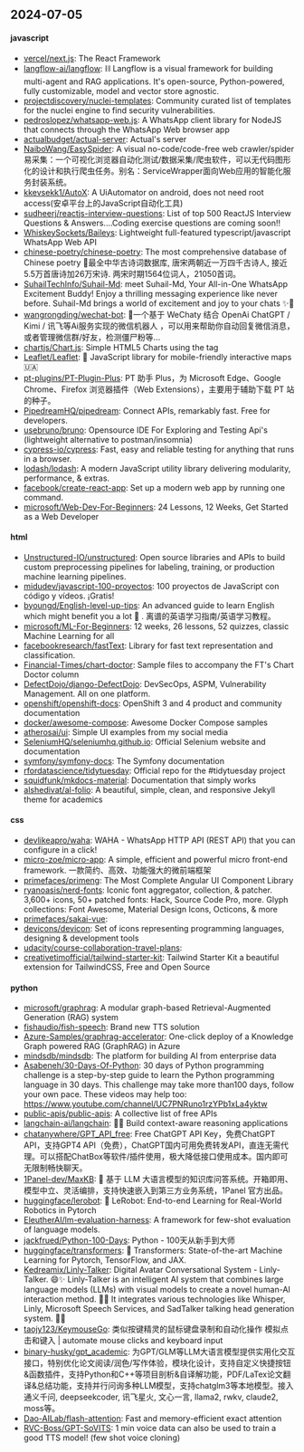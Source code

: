 ## 2024-07-05

#### javascript
* [vercel/next.js](https://github.com/vercel/next.js): The React Framework
* [langflow-ai/langflow](https://github.com/langflow-ai/langflow): ⛓️ Langflow is a visual framework for building multi-agent and RAG applications. It's open-source, Python-powered, fully customizable, model and vector store agnostic.
* [projectdiscovery/nuclei-templates](https://github.com/projectdiscovery/nuclei-templates): Community curated list of templates for the nuclei engine to find security vulnerabilities.
* [pedroslopez/whatsapp-web.js](https://github.com/pedroslopez/whatsapp-web.js): A WhatsApp client library for NodeJS that connects through the WhatsApp Web browser app
* [actualbudget/actual-server](https://github.com/actualbudget/actual-server): Actual's server
* [NaiboWang/EasySpider](https://github.com/NaiboWang/EasySpider): A visual no-code/code-free web crawler/spider易采集：一个可视化浏览器自动化测试/数据采集/爬虫软件，可以无代码图形化的设计和执行爬虫任务。别名：ServiceWrapper面向Web应用的智能化服务封装系统。
* [kkevsekk1/AutoX](https://github.com/kkevsekk1/AutoX): A UiAutomator on android, does not need root access(安卓平台上的JavaScript自动化工具)
* [sudheerj/reactjs-interview-questions](https://github.com/sudheerj/reactjs-interview-questions): List of top 500 ReactJS Interview Questions & Answers....Coding exercise questions are coming soon!!
* [WhiskeySockets/Baileys](https://github.com/WhiskeySockets/Baileys): Lightweight full-featured typescript/javascript WhatsApp Web API
* [chinese-poetry/chinese-poetry](https://github.com/chinese-poetry/chinese-poetry): The most comprehensive database of Chinese poetry 🧶最全中华古诗词数据库, 唐宋两朝近一万四千古诗人, 接近5.5万首唐诗加26万宋诗. 两宋时期1564位词人，21050首词。
* [SuhailTechInfo/Suhail-Md](https://github.com/SuhailTechInfo/Suhail-Md): meet Suhail-Md, Your All-in-One WhatsApp Excitement Buddy! Enjoy a thrilling messaging experience like never before. Suhail-Md brings a world of excitement and joy to your chats ✨🤖
* [wangrongding/wechat-bot](https://github.com/wangrongding/wechat-bot): 🤖一个基于 WeChaty 结合 OpenAi ChatGPT / Kimi / 讯飞等Ai服务实现的微信机器人 ，可以用来帮助你自动回复微信消息，或者管理微信群/好友，检测僵尸粉等...
* [chartjs/Chart.js](https://github.com/chartjs/Chart.js): Simple HTML5 Charts using the <canvas> tag
* [Leaflet/Leaflet](https://github.com/Leaflet/Leaflet): 🍃 JavaScript library for mobile-friendly interactive maps 🇺🇦
* [pt-plugins/PT-Plugin-Plus](https://github.com/pt-plugins/PT-Plugin-Plus): PT 助手 Plus，为 Microsoft Edge、Google Chrome、Firefox 浏览器插件（Web Extensions），主要用于辅助下载 PT 站的种子。
* [PipedreamHQ/pipedream](https://github.com/PipedreamHQ/pipedream): Connect APIs, remarkably fast. Free for developers.
* [usebruno/bruno](https://github.com/usebruno/bruno): Opensource IDE For Exploring and Testing Api's (lightweight alternative to postman/insomnia)
* [cypress-io/cypress](https://github.com/cypress-io/cypress): Fast, easy and reliable testing for anything that runs in a browser.
* [lodash/lodash](https://github.com/lodash/lodash): A modern JavaScript utility library delivering modularity, performance, & extras.
* [facebook/create-react-app](https://github.com/facebook/create-react-app): Set up a modern web app by running one command.
* [microsoft/Web-Dev-For-Beginners](https://github.com/microsoft/Web-Dev-For-Beginners): 24 Lessons, 12 Weeks, Get Started as a Web Developer

#### html
* [Unstructured-IO/unstructured](https://github.com/Unstructured-IO/unstructured): Open source libraries and APIs to build custom preprocessing pipelines for labeling, training, or production machine learning pipelines.
* [midudev/javascript-100-proyectos](https://github.com/midudev/javascript-100-proyectos): 100 proyectos de JavaScript con código y vídeos. ¡Gratis!
* [byoungd/English-level-up-tips](https://github.com/byoungd/English-level-up-tips): An advanced guide to learn English which might benefit you a lot 🎉 . 离谱的英语学习指南/英语学习教程。
* [microsoft/ML-For-Beginners](https://github.com/microsoft/ML-For-Beginners): 12 weeks, 26 lessons, 52 quizzes, classic Machine Learning for all
* [facebookresearch/fastText](https://github.com/facebookresearch/fastText): Library for fast text representation and classification.
* [Financial-Times/chart-doctor](https://github.com/Financial-Times/chart-doctor): Sample files to accompany the FT's Chart Doctor column
* [DefectDojo/django-DefectDojo](https://github.com/DefectDojo/django-DefectDojo): DevSecOps, ASPM, Vulnerability Management. All on one platform.
* [openshift/openshift-docs](https://github.com/openshift/openshift-docs): OpenShift 3 and 4 product and community documentation
* [docker/awesome-compose](https://github.com/docker/awesome-compose): Awesome Docker Compose samples
* [atherosai/ui](https://github.com/atherosai/ui): Simple UI examples from my social media
* [SeleniumHQ/seleniumhq.github.io](https://github.com/SeleniumHQ/seleniumhq.github.io): Official Selenium website and documentation
* [symfony/symfony-docs](https://github.com/symfony/symfony-docs): The Symfony documentation
* [rfordatascience/tidytuesday](https://github.com/rfordatascience/tidytuesday): Official repo for the #tidytuesday project
* [squidfunk/mkdocs-material](https://github.com/squidfunk/mkdocs-material): Documentation that simply works
* [alshedivat/al-folio](https://github.com/alshedivat/al-folio): A beautiful, simple, clean, and responsive Jekyll theme for academics

#### css
* [devlikeapro/waha](https://github.com/devlikeapro/waha): WAHA - WhatsApp HTTP API (REST API) that you can configure in a click!
* [micro-zoe/micro-app](https://github.com/micro-zoe/micro-app): A simple, efficient and powerful micro front-end framework. 一款简约、高效、功能强大的微前端框架
* [primefaces/primeng](https://github.com/primefaces/primeng): The Most Complete Angular UI Component Library
* [ryanoasis/nerd-fonts](https://github.com/ryanoasis/nerd-fonts): Iconic font aggregator, collection, & patcher. 3,600+ icons, 50+ patched fonts: Hack, Source Code Pro, more. Glyph collections: Font Awesome, Material Design Icons, Octicons, & more
* [primefaces/sakai-vue](https://github.com/primefaces/sakai-vue): 
* [devicons/devicon](https://github.com/devicons/devicon): Set of icons representing programming languages, designing & development tools
* [udacity/course-collaboration-travel-plans](https://github.com/udacity/course-collaboration-travel-plans): 
* [creativetimofficial/tailwind-starter-kit](https://github.com/creativetimofficial/tailwind-starter-kit): Tailwind Starter Kit a beautiful extension for TailwindCSS, Free and Open Source

#### python
* [microsoft/graphrag](https://github.com/microsoft/graphrag): A modular graph-based Retrieval-Augmented Generation (RAG) system
* [fishaudio/fish-speech](https://github.com/fishaudio/fish-speech): Brand new TTS solution
* [Azure-Samples/graphrag-accelerator](https://github.com/Azure-Samples/graphrag-accelerator): One-click deploy of a Knowledge Graph powered RAG (GraphRAG) in Azure
* [mindsdb/mindsdb](https://github.com/mindsdb/mindsdb): The platform for building AI from enterprise data
* [Asabeneh/30-Days-Of-Python](https://github.com/Asabeneh/30-Days-Of-Python): 30 days of Python programming challenge is a step-by-step guide to learn the Python programming language in 30 days. This challenge may take more than100 days, follow your own pace. These videos may help too: https://www.youtube.com/channel/UC7PNRuno1rzYPb1xLa4yktw
* [public-apis/public-apis](https://github.com/public-apis/public-apis): A collective list of free APIs
* [langchain-ai/langchain](https://github.com/langchain-ai/langchain): 🦜🔗 Build context-aware reasoning applications
* [chatanywhere/GPT_API_free](https://github.com/chatanywhere/GPT_API_free): Free ChatGPT API Key，免费ChatGPT API，支持GPT4 API（免费），ChatGPT国内可用免费转发API，直连无需代理。可以搭配ChatBox等软件/插件使用，极大降低接口使用成本。国内即可无限制畅快聊天。
* [1Panel-dev/MaxKB](https://github.com/1Panel-dev/MaxKB): 🚀 基于 LLM 大语言模型的知识库问答系统。开箱即用、模型中立、灵活编排，支持快速嵌入到第三方业务系统，1Panel 官方出品。
* [huggingface/lerobot](https://github.com/huggingface/lerobot): 🤗 LeRobot: End-to-end Learning for Real-World Robotics in Pytorch
* [EleutherAI/lm-evaluation-harness](https://github.com/EleutherAI/lm-evaluation-harness): A framework for few-shot evaluation of language models.
* [jackfrued/Python-100-Days](https://github.com/jackfrued/Python-100-Days): Python - 100天从新手到大师
* [huggingface/transformers](https://github.com/huggingface/transformers): 🤗 Transformers: State-of-the-art Machine Learning for Pytorch, TensorFlow, and JAX.
* [Kedreamix/Linly-Talker](https://github.com/Kedreamix/Linly-Talker): Digital Avatar Conversational System - Linly-Talker. 😄✨ Linly-Talker is an intelligent AI system that combines large language models (LLMs) with visual models to create a novel human-AI interaction method. 🤝🤖 It integrates various technologies like Whisper, Linly, Microsoft Speech Services, and SadTalker talking head generation system. 🌟🔬
* [taojy123/KeymouseGo](https://github.com/taojy123/KeymouseGo): 类似按键精灵的鼠标键盘录制和自动化操作 模拟点击和键入 | automate mouse clicks and keyboard input
* [binary-husky/gpt_academic](https://github.com/binary-husky/gpt_academic): 为GPT/GLM等LLM大语言模型提供实用化交互接口，特别优化论文阅读/润色/写作体验，模块化设计，支持自定义快捷按钮&函数插件，支持Python和C++等项目剖析&自译解功能，PDF/LaTex论文翻译&总结功能，支持并行问询多种LLM模型，支持chatglm3等本地模型。接入通义千问, deepseekcoder, 讯飞星火, 文心一言, llama2, rwkv, claude2, moss等。
* [Dao-AILab/flash-attention](https://github.com/Dao-AILab/flash-attention): Fast and memory-efficient exact attention
* [RVC-Boss/GPT-SoVITS](https://github.com/RVC-Boss/GPT-SoVITS): 1 min voice data can also be used to train a good TTS model! (few shot voice cloning)
